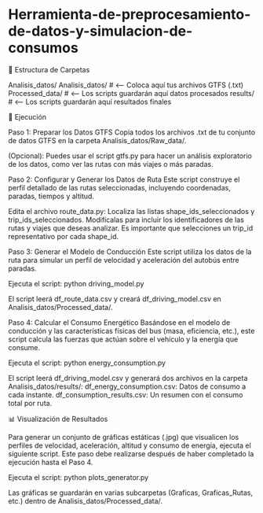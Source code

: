 # Herramienta-de-preprocesamiento-de-datos-y-simulacion-de-consumos

📂 Estructura de Carpetas

Analisis_datos/
    Analisis_datos/       # <-- Coloca aquí tus archivos GTFS (.txt)
    Processed_data/       # <-- Los scripts guardarán aquí datos procesados
    results/              # <-- Los scripts guardarán aquí resultados finales

🚀 Ejecución

Paso 1: Preparar los Datos GTFS
Copia todos los archivos .txt de tu conjunto de datos GTFS en la carpeta Analisis_datos/Raw_data/.

(Opcional): Puedes usar el script gtfs.py para hacer un análisis exploratorio de los datos, como ver las rutas con más viajes o más paradas. 

Paso 2: Configurar y Generar los Datos de Ruta
Este script construye el perfil detallado de las rutas seleccionadas, incluyendo coordenadas, paradas, tiempos y altitud.

Edita el archivo route_data.py:
Localiza las listas shape_ids_seleccionados y trip_ids_seleccionados.
Modifícalas para incluir los identificadores de las rutas y viajes que deseas analizar. Es importante que selecciones un trip_id representativo por cada shape_id.

Paso 3: Generar el Modelo de Conducción
Este script utiliza los datos de la ruta para simular un perfil de velocidad y aceleración del autobús entre paradas.

Ejecuta el script: python driving_model.py

El script leerá df_route_data.csv y creará df_driving_model.csv en Analisis_datos/Processed_data/.

Paso 4: Calcular el Consumo Energético
Basándose en el modelo de conducción y las características físicas del bus (masa, eficiencia, etc.), este script calcula las fuerzas que actúan sobre el vehículo y la energía que consume.

Ejecuta el script: python energy_consumption.py

El script leerá df_driving_model.csv y generará dos archivos en la carpeta Analisis_datos/results/: 
df_energy_consumption.csv: Datos de consumo a cada instante.
df_consumption_results.csv: Un resumen con el consumo total por ruta.

📊 Visualización de Resultados

Para generar un conjunto de gráficas estáticas (.jpg) que visualicen los perfiles de velocidad, aceleración, altitud y consumo de energía, ejecuta el siguiente script. Este paso debe realizarse después de haber completado la ejecución hasta el Paso 4.

Ejecuta el script: python plots_generator.py

Las gráficas se guardarán en varias subcarpetas (Graficas, Graficas_Rutas, etc.) dentro de Analisis_datos/Processed_data/.
